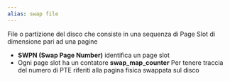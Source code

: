 ```yaml
---
alias: swap file
---
```


File o partizione del disco che consiste in una sequenza di Page Slot di dimensione pari ad una pagine
- **SWPN (Swap Page Number)** identifica un page slot
- Ogni page slot ha un contatore **swap_map_counter**
Per tenere traccia del numero di PTE riferiti alla pagina fisica swappata sul disco